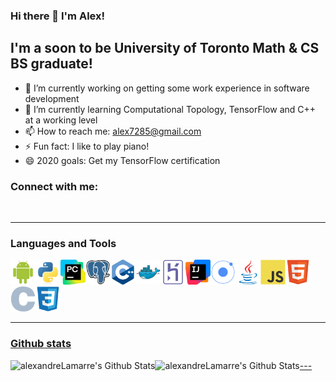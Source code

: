 ### Hi there 👋 I'm Alex!


## I'm a soon to be University of Toronto Math & CS BS graduate!

- 🔭 I’m currently working on getting some work experience in software development
- 🌱 I’m currently learning Computational Topology, TensorFlow and C++ at a working level
- 📫 How to reach me: alex7285@gmail.com
- ⚡ Fun fact: I like to play piano!
- 😄 2020 goals: Get my TensorFlow certification
### Connect with me:

<br />

---

### Languages and Tools
<a href=#><img src ="https://github.com/devicons/devicon/blob/master/icons/android/android-original.svg" width="40" height="40" title="Android Studio" ><img src ="https://github.com/devicons/devicon/blob/master/icons/python/python-original.svg" width = "40" height = "40" title = "Python" ><img src ="https://github.com/devicons/devicon/blob/master/icons/pycharm/pycharm-original.svg" width = "40" height = "40" title="PyCharm" ><img src ="https://github.com/devicons/devicon/blob/master/icons/postgresql/postgresql-original.svg" width = "40" height = "40" title = "PostGreSQL"><img src ="https://github.com/devicons/devicon/blob/master/icons/cplusplus/cplusplus-original.svg" width = "40" height = "40" title = "C++"><img src ="https://github.com/devicons/devicon/blob/master/icons/docker/docker-original.svg" width = "40" height = "40" title = "Docker" ><img src ="https://github.com/devicons/devicon/blob/master/icons/heroku/heroku-original.svg" width = "40" height = "40" title = "Heroku"><img src ="https://github.com/devicons/devicon/blob/master/icons/intellij/intellij-original.svg" width = "40" height = "40" title = "" ><img src ="https://github.com/devicons/devicon/blob/master/icons/ionic/ionic-original.svg" width = "40" height = "40" ><img src ="https://github.com/devicons/devicon/blob/master/icons/java/java-original.svg" width = "40" height = "40" ><img src ="https://github.com/devicons/devicon/blob/master/icons/javascript/javascript-original.svg" width = "40" height = "40" ><img src ="https://github.com/devicons/devicon/blob/master/icons/html5/html5-original.svg" width = "40" height = "40"><img src ="https://github.com/devicons/devicon/blob/master/icons/c/c-original.svg" width = "40" height = "40"><img src ="https://github.com/devicons/devicon/blob/master/icons/css3/css3-original.svg" height = "40" width = "40">
<!--
<img src ="" height = "40" width = "40">
<img src ="" height = "40" width = "40">
<img src ="" height = "40" width = "40">
<img src ="" height = "40" width = "40">
<img src ="" height = "40" width = "40">

- Verilog
- XML
- Node.js
- Firebase
- React
- Unix systems programming
-->

---

### Github stats

<img align="left" alt="alexandreLamarre's Github Stats" src="https://github-readme-stats.codestackr.vercel.app/api?username=alexandreLamarre&show_icons=true&hide_border=true" />
<img align="left" alt="alexandreLamarre's Github Stats" src="(https://github-readme-stats.vercel.app/api?username=alexandreLamarre&hide=contribs,prs" />
---
<!--

**alexandreLamarre/alexandreLamarre** is a ✨ _special_ ✨ repository because its `README.md` (this file) appears on your GitHub profile.

Here are some ideas to get you started:

- 🔭 I’m currently working on ...
- 🌱 I’m currently learning ...
- 👯 I’m looking to collaborate on ...
- 🤔 I’m looking for help with ...
- 💬 Ask me about ...
- 📫 How to reach me: ...
- 😄 Pronouns: ...
- ⚡ Fun fact: ...

[logo] : https://github.com/devicons/devicon/blob/master/icons/android/android-original.svg
-->

